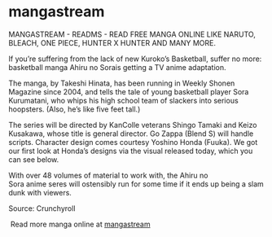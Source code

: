 # mangastream
MANGASTREAM - READMS - READ FREE MANGA ONLINE LIKE NARUTO, BLEACH, ONE PIECE, HUNTER X HUNTER AND MANY MORE.



If you’re suffering from the lack of new Kuroko’s Basketball, suffer no more: basketball manga Ahiru no Sorais getting a TV anime adaptation.

The manga, by Takeshi Hinata, has been running in Weekly Shonen Magazine since 2004, and tells the tale of young basketball player Sora Kurumatani, who whips his high school team of slackers into serious hoopsters. (Also, he’s like five feet tall.)

The series will be directed by KanColle veterans Shingo Tamaki and Keizo Kusakawa, whose title is general director. Go Zappa (Blend S) will handle scripts. Character design comes courtesy Yoshino Honda (Fuuka). We got our first look at Honda’s designs via the visual released today, which you can see below.

With over 48 volumes of material to work with, the Ahiru no Sora anime seres will ostensibly run for some time if it ends up being a slam dunk with viewers.

Source: Crunchyroll

 Read more manga online at [mangastream](https://freemanga.to/site/mangastream "Read more manga online at mangastream")
 
